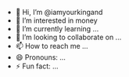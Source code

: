 - 👋 Hi, I’m @iamyourkingand
- 👀 I’m interested in money
- 🌱 I’m currently learning ...
- 💞️ I’m looking to collaborate on ...
- 📫 How to reach me ...
- 😄 Pronouns: ...
- ⚡ Fun fact: ...

<!---
iamyourkingand/iamyourkingand is a ✨ special ✨ repository because its `README.md` (this file) appears on your GitHub profile.
You can click the Preview link to take a look at your changes.
--->
